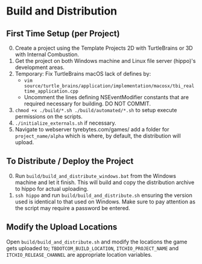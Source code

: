 
# Build and Distribution

## First Time Setup (per Project)

0. Create a project using the Template Projects 2D with TurtleBrains or 3D with Internal Combustion.
1. Get the project on both Windows machine and Linux file server (hippo)'s development areas.
2. Temporary: Fix TurtleBrains macOS lack of defines by:
	- `vim source/turtle_brains/application/implementation/macosx/tbi_realtime_application.cpp`
	- Uncomment the lines defining NSEventModifier constants that are required necessary for building. DO NOT COMMIT.
3. `chmod +x ./build/*.sh ./build/automated/*.sh` to setup execute permissions on the scripts.
4. `./initialize_externals.sh` if necessary.
5. Navigate to webserver tyrebytes.com/games/ add a folder for `project_name/alpha` which is where, by default, the distribution will upload.

## To Distribute / Deploy the Project

0. Run `build/build_and_distribute_windows.bat` from the Windows machine and let it finish. This will build and copy the distribution archive to hippo for actual uploading.
1. `ssh hippo` and run `build/build_and_distribute.sh` ensuring the version used is identical to that used on Windows. Make sure to pay attention as the script may require a password be entered.

## Modify the Upload Locations
Open `build/build_and_distribute.sh` and modify the locations the game gets uploaded to; `TBDOTCOM_BUILD_LOCATION`, `ITCHIO_PROJECT_NAME` and `ITCHIO_RELEASE_CHANNEL` are appropriate location variables.
